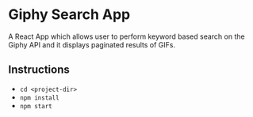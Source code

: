 Giphy Search App
================

A React App which allows user to perform keyword based search on the Giphy API and it displays paginated results of GIFs.


## Instructions

* `cd <project-dir>`
* `npm install`
* `npm start`
